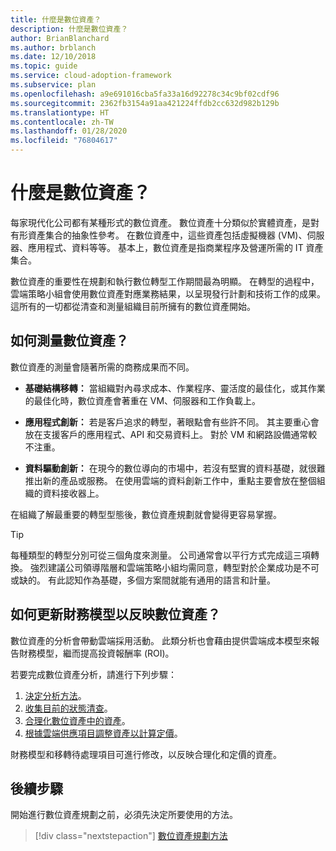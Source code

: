 ```yaml
---
title: 什麼是數位資產？
description: 什麼是數位資產？
author: BrianBlanchard
ms.author: brblanch
ms.date: 12/10/2018
ms.topic: guide
ms.service: cloud-adoption-framework
ms.subservice: plan
ms.openlocfilehash: a9e691016cba5fa33a16d92278c34c9bf02cdf96
ms.sourcegitcommit: 2362fb3154a91aa421224ffdb2cc632d982b129b
ms.translationtype: HT
ms.contentlocale: zh-TW
ms.lasthandoff: 01/28/2020
ms.locfileid: "76804617"
---
```

<!-- markdownlint-disable MD026 -->

# <a name="what-is-a-digital-estate"></a>什麼是數位資產？

每家現代化公司都有某種形式的數位資產。 數位資產十分類似於實體資產，是對有形資產集合的抽象性參考。 在數位資產中，這些資產包括虛擬機器 (VM)、伺服器、應用程式、資料等等。 基本上，數位資產是指商業程序及營運所需的 IT 資產集合。

數位資產的重要性在規劃和執行數位轉型工作期間最為明顯。 在轉型的過程中，雲端策略小組會使用數位資產對應業務結果，以呈現發行計劃和技術工作的成果。 這所有的一切都從清查和測量組織目前所擁有的數位資產開始。

## <a name="how-can-a-digital-estate-be-measured"></a>如何測量數位資產？

數位資產的測量會隨著所需的商務成果而不同。

- **基礎結構移轉：** 當組織對內尋求成本、作業程序、靈活度的最佳化，或其作業的最佳化時，數位資產會著重在 VM、伺服器和工作負載上。

- **應用程式創新：** 若是客戶追求的轉型，著眼點會有些許不同。 其主要重心會放在支援客戶的應用程式、API 和交易資料上。 對於 VM 和網路設備通常較不注重。

- **資料驅動創新：** 在現今的數位導向的市場中，若沒有堅實的資料基礎，就很難推出新的產品或服務。 在使用雲端的資料創新工作中，重點主要會放在整個組織的資料接收器上。

在組織了解最重要的轉型型態後，數位資產規劃就會變得更容易掌握。

> [!TIP]
> 每種類型的轉型分別可從三個角度來測量。 公司通常會以平行方式完成這三項轉換。 強烈建議公司領導階層和雲端策略小組均需同意，轉型對於企業成功是不可或缺的。 有此認知作為基礎，多個方案間就能有通用的語言和計量。

## <a name="how-can-a-financial-model-be-updated-to-reflect-the-digital-estate"></a>如何更新財務模型以反映數位資產？

數位資產的分析會帶動雲端採用活動。 此類分析也會藉由提供雲端成本模型來報告財務模型，繼而提高投資報酬率 (ROI)。

若要完成數位資產分析，請進行下列步驟：

1. [決定分析方法](./approach.md)。
1. [收集目前的狀態清查](./inventory.md)。
1. [合理化數位資產中的資產](./rationalize.md)。
1. [根據雲端供應項目調整資產以計算定價](./calculate.md)。

財務模型和移轉待處理項目可進行修改，以反映合理化和定價的資產。

## <a name="next-steps"></a>後續步驟

開始進行數位資產規劃之前，必須先決定所要使用的方法。

> [!div class="nextstepaction"]
> [數位資產規劃方法](./approach.md)
